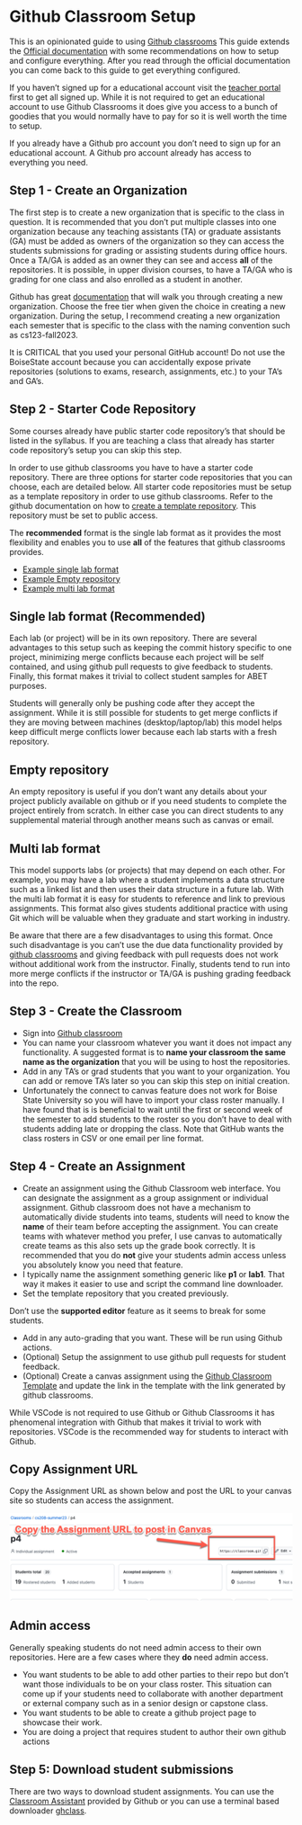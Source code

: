 # Github Classroom Setup

This is an opinionated guide to using [Github
classrooms](https://classroom.github.com) This guide extends the
[Official documentation](https://docs.github.com/en/education/manage-coursework-with-github-classroom/teach-with-github-classroom/manage-classrooms)
with some recommendations on how to setup and configure everything.
After you read through the official documentation you can come back to
this guide to get everything configured.

If you haven’t signed up for a educational account visit the [teacher
portal](https://education.github.com/teachers) first to get all signed
up. While it is not required to get an educational account to use Github
Classrooms it does give you access to a bunch of goodies that you would
normally have to pay for so it is well worth the time to setup.

If you already have a Github pro account you don’t need to sign up for
an educational account. A Github pro account already has access to
everything you need.

## Step 1 - Create an Organization

The first step is to create a new organization that is specific to the
class in question. It is recommended that you don’t put multiple classes
into one organization because any teaching assistants (TA) or graduate
assistants (GA) must be added as owners of the organization so they can
access the students submissions for grading or assisting students during
office hours. Once a TA/GA is added as an owner they can see and access
**all** of the repositories. It is possible, in upper division courses,
to have a TA/GA who is grading for one class and also enrolled as a
student in another.

Github has great
[documentation](https://docs.github.com/en/free-pro-team@latest/github/setting-up-and-managing-organizations-and-teams/creating-a-new-organization-from-scratch)
that will walk you through creating a new organization. Choose the free
tier when given the choice in creating a new organization. During the
setup, I recommend creating a new organization each semester that is
specific to the class with the naming convention such as cs123-fall2023.

It is CRITICAL that you used your personal GitHub account! Do not use
the BoiseState account because you can accidentally expose private
repositories (solutions to exams, research, assignments, etc.) to your
TA’s and GA’s.

## Step 2 - Starter Code Repository

Some courses already have public starter code repository’s that should
be listed in the syllabus. If you are teaching a class that already has
starter code repository’s setup you can skip this step.

In order to use github classrooms you have to have a starter code
repository. There are three options for starter code repositories that
you can choose, each are detailed below. All starter code repositories
must be setup as a template repository in order to use github
classrooms. Refer to the github documentation on how to
[create a template repository](https://docs.github.com/en/repositories/creating-and-managing-repositories/creating-a-template-repository).
This repository must be set to public access.

The **recommended** format is the single lab format as it provides the
most flexibility and enables you to use **all** of the features that
github classrooms provides.

- [Example single lab format](https://github.com/shanep/os-p3-starter)
- [Example Empty repository](https://github.com/shanep/github-classroom-blank-starter)
- [Example multi lab format](https://github.com/shanep/github-classroom-multi-lab)

## Single lab format (Recommended)

Each lab (or project) will be in its own repository. There are several
advantages to this setup such as keeping the commit history specific to
one project, minimizing merge conflicts because each project will be
self contained, and using github pull requests to give feedback to
students. Finally, this format makes it trivial to collect student
samples for ABET purposes.

Students will generally only be pushing code after they accept the
assignment. While it is still possible for students to get merge
conflicts if they are moving between machines (desktop/laptop/lab) this
model helps keep difficult merge conflicts lower because each lab starts
with a fresh repository.

## Empty repository

An empty repository is useful if you don’t want any details about your
project publicly available on github or if you need students to complete
the project entirely from scratch. In either case you can direct
students to any supplemental material through another means such as
canvas or email.

## Multi lab format

This model supports labs (or projects) that may depend on each other.
For example, you may have a lab where a student implements a data
structure such as a linked list and then uses their data structure in a
future lab. With the multi lab format it is easy for students to
reference and link to previous assignments. This format also gives
students additional practice with using Git which will be valuable when
they graduate and start working in industry.

Be aware that there are a few disadvantages to using this format. Once
such disadvantage is you can’t use the due data functionality provided
by [github classrooms](https://classroom.github.com/) and giving
feedback with pull requests does not work without additional work from
the instructor. Finally, students tend to run into more merge conflicts
if the instructor or TA/GA is pushing grading feedback into the repo.

## Step 3 - Create the Classroom

- Sign into [Github classroom](https://classroom.github.com)
- You can name your classroom whatever you want it does not impact any
  functionality. A suggested format is to **name your classroom the same name as
  the organization** that you will be using to host the repositories.
- Add in any TA’s or grad students that you want to your organization. You can
  add or remove TA’s later so you can skip this step on initial creation.
- Unfortunately the connect to canvas feature does not work for Boise State
  University so you will have to import your class roster manually. I have found
  that is is beneficial to wait until the first or second week of the semester
  to add students to the roster so you don’t have to deal with students adding
  late or dropping the class. Note that GitHub wants the class rosters in CSV or
  one email per line format.

## Step 4 - Create an Assignment

- Create an assignment using the Github Classroom web interface. You
    can designate the assignment as a group assignment or individual
    assignment. Github classroom does not have a mechanism to
    automatically divide students into teams, students will need to know
    the **name** of their team before accepting the assignment. You can
    create teams with whatever method you prefer, I use canvas to
    automatically create teams as this also sets up the grade book
    correctly. It is recommended that you do **not** give your students
    admin access unless you absolutely know you need
    that feature.
- I typically name the assignment something generic like **p1** or
    **lab1**. That way it makes it easier to use and script the command
    line downloader.
- Set the template repository that you created previously.

Don’t use the **supported editor** feature as it seems to break for some
students.

- Add in any auto-grading that you want. These will be run using Github
    actions.
- (Optional) Setup the assignment to use github pull requests for
    student feedback.
- (Optional) Create a canvas assignment using the [Github Classroom
    Template](https://lor.instructure.com/resources/9b6484a4aa864d979cf0506e468c6052?shared)
    and update the link in the template with the link generated by
    github classrooms.

While VSCode is not required to use Github or Github Classrooms it has
phenomenal integration with Github that makes it trivial to work with
repositories. VSCode is the recommended way for students to interact
with Github.

## Copy Assignment URL

Copy the Assignment URL as shown below and post the URL to your canvas
site so students can access the assignment.

![Classroom assignment url](images/github-classroom-assignment-url.png)

## Admin access

Generally speaking students do not need admin access to their own
repositories. Here are a few cases where they **do** need admin access.

- You want students to be able to add other parties to their repo but
    don’t want those individuals to be on your class roster. This
    situation can come up if your students need to collaborate with
    another department or external company such as in a senior design or
    capstone class.
- You want students to be able to create a github project page to
    showcase their work.
- You are doing a project that requires student to author their own
    github actions

## Step 5: Download student submissions

There are two ways to download student assignments. You can use the
[Classroom Assistant](https://classroom.github.com/assistant) provided
by Github or you can use a terminal based downloader
[ghclass](https://github.com/shanep/ghclass).
